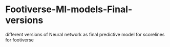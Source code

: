 # Footiverse-Ml-models-Final-versions
different versions of Neural network as final predictive model for scorelines for footiverse
